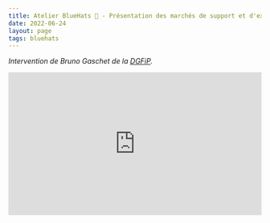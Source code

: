 ```yaml
---
title: Atelier BlueHats 🧢 - Présentation des marchés de support et d'expertise logiciels libres
date: 2022-06-24
layout: page
tags: bluehats
---
```


*Intervention de Bruno Gaschet de la [DGFiP](https://www.economie.gouv.fr/dgfip).*

<div style="position:relative;padding-bottom:56.25%;height:0;overflow:hidden;"> <iframe style="width:100%;height:100%;position:absolute;left:0px;top:0px;overflow:hidden" frameborder="0" type="text/html" src="https://www.dailymotion.com/embed/video/x8byp7r" width="100%" height="100%" allowfullscreen > </iframe> </div>
